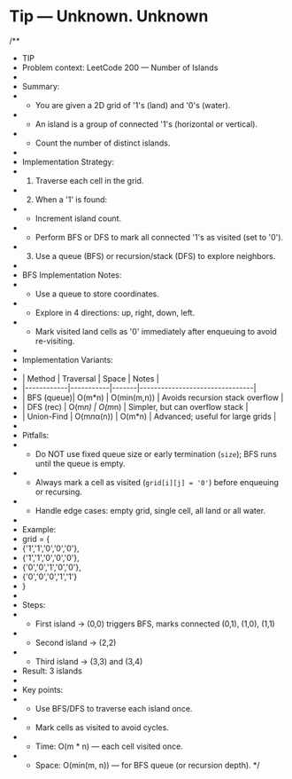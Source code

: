 # Tip — Unknown. Unknown
/**
 * TIP
 * Problem context: LeetCode 200 — Number of Islands
 *
 * Summary:
 * - You are given a 2D grid of '1's (land) and '0's (water).
 * - An island is a group of connected '1's (horizontal or vertical).
 * - Count the number of distinct islands.
 *
 * Implementation Strategy:
 * 1. Traverse each cell in the grid.
 * 2. When a '1' is found:
 *    - Increment island count.
 *    - Perform BFS or DFS to mark all connected '1's as visited (set to '0').
 * 3. Use a queue (BFS) or recursion/stack (DFS) to explore neighbors.
 *
 * BFS Implementation Notes:
 * - Use a queue to store coordinates.
 * - Explore in 4 directions: up, right, down, left.
 * - Mark visited land cells as '0' immediately after enqueuing to avoid re-visiting.
 *
 * Implementation Variants:
 *
 * | Method     | Traversal | Space | Notes                          |
 * |------------|-----------|-------|--------------------------------|
 * | BFS (queue)| O(m*n)    | O(min(m,n)) | Avoids recursion stack overflow |
 * | DFS (rec)  | O(m*n)    | O(m*n) | Simpler, but can overflow stack |
 * | Union-Find | O(m*n*α(n)) | O(m*n) | Advanced; useful for large grids |
 *
 * Pitfalls:
 * - Do NOT use fixed queue size or early termination (`size`); BFS runs until the queue is empty.
 * - Always mark a cell as visited (`grid[i][j] = '0'`) before enqueuing or recursing.
 * - Handle edge cases: empty grid, single cell, all land or all water.
 *
 * Example:
 * grid = {
 *   {'1','1','0','0','0'},
 *   {'1','1','0','0','0'},
 *   {'0','0','1','0','0'},
 *   {'0','0','0','1','1'}
 * }
 * 
 * Steps:
 * - First island → (0,0) triggers BFS, marks connected (0,1), (1,0), (1,1)
 * - Second island → (2,2)
 * - Third island → (3,3) and (3,4)
 * Result: 3 islands
 *
 * Key points:
 * - Use BFS/DFS to traverse each island once.
 * - Mark cells as visited to avoid cycles.
 * - Time: O(m * n) — each cell visited once.
 * - Space: O(min(m, n)) — for BFS queue (or recursion depth).
 */
